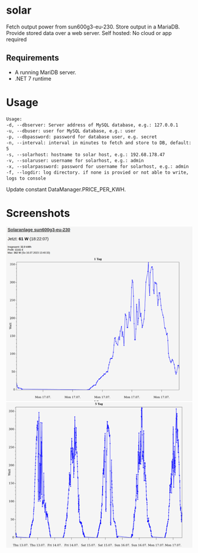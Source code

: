 # solar
Fetch output power from sun600g3-eu-230. Store output in a MariaDB. Provide stored data over a web server.
Self hosted: No cloud or app required

## Requirements
- A running MariDB server.
- .NET 7 runtime

# Usage

```
Usage:
-d, --dbserver: Server address of MySQL database, e.g.: 127.0.0.1
-u, --dbuser: user for MySQL database, e.g.: user
-p, --dbpassword: password for database user, e.g. secret
-n, --interval: interval in minutes to fetch and store to DB, default: 5
-s, --solarhost: hostname to solar host, e.g.: 192.68.178.47
-v, --solaruser: username for solarhost, e.g.: admin
-x, --solarpassword: password for username for solarhost, e.g.: admin
-f, --logdir: log directory. if none is provied or not able to write, logs to console
```

Update constant DataManager.PRICE_PER_KWH.

# Screenshots
![plot](./screenshots/1.png)
![plot](./screenshots/2.png)